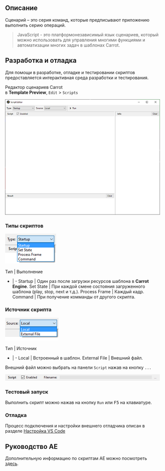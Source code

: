﻿## Описание

Сценарий – это серия команд, которые предписывают приложению выполнить серию операций.

> JavaScript - это платформонезависимый язык сценариев, который можно использовать для управления многими функциями и автоматизации многих задач в шаблонах Carrot.

## Разработка и отладка

Для помощи в разработке, отладке и тестировании скриптов предоставляется интерактивная среда разработки и тестирования.

Редактор сценариев Carrot 
<br/>в **Template Preview**, `Edit` > `Scripts`

![Script Editor user interface](_images/scripteditor.png)

### Типы скриптов

![Script Types](_images/scripttypes.png)

Тип | Выполнение
- | -
Startup | Один раз после загрузки ресурсов шаблона в **Carrot Engine**.
Set State | При каждой смене состояния загруженного шаблона (play, stop, next и т.д.).
Process Frame | Каждый кадр.
Command | При получение комманды от другого скрипта.

### Источник скрипта

![Script Types](_images/scriptsource.png)

Тип | Источник
- | -
Local | Встроенный в шаблон.
External File | Внешний файл.

Внешний файл можно выбрать на панели `Script` нажав на кнопку `...`

![Script Types](_images/scriptfilename.png)

### Тестовый запуск

Выполнить скрипт можно нажав на кнопку `Run` или <kbd>F5</kbd> на клавиатуре.

### Отладка

Процесс подключения и настройки внешнего отладчика описан в разделе [Настройка VS Code](scripting_vscode.md?id=visual-studio-code)

## Руководство AE

Дополнительную информацию по скриптам AE можно посмотреть [здесь](https://ae-scripting.docsforadobe.dev/).